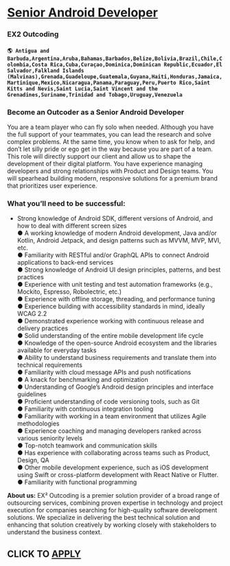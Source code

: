 # [Senior Android Developer](https://www.remotewlb.com/apply/senior-android-developer-59348)  
### EX2 Outcoding  
#### `🌎 Antigua and Barbuda,Argentina,Aruba,Bahamas,Barbados,Belize,Bolivia,Brazil,Chile,Colombia,Costa Rica,Cuba,Curaçao,Dominica,Dominican Republic,Ecuador,El Salvador,Falkland Islands (Malvinas),Grenada,Guadeloupe,Guatemala,Guyana,Haiti,Honduras,Jamaica,Martinique,Mexico,Nicaragua,Panama,Paraguay,Peru,Puerto Rico,Saint Kitts and Nevis,Saint Lucia,Saint Vincent and the Grenadines,Suriname,Trinidad and Tobago,Uruguay,Venezuela`  

### Become an Outcoder as a Senior Android Developer

You are a team player who can fly solo when needed. Although you have the full support of your teammates, you can lead the research and solve complex problems. At the same time, you know when to ask for help, and don’t let silly pride or ego get in the way because you are part of a team. This role will directly support our client and allow us to shape the development of their digital platform. You have experience managing developers and strong relationships with Product and Design teams. You will spearhead building modern, responsive solutions for a premium brand that prioritizes user experience.

### What you’ll need to be successful:

  * Strong knowledge of Android SDK, different versions of Android, and how to deal with different screen sizes  
● A working knowledge of modern Android development, Java and/or Kotlin, Android Jetpack, and design patterns such as MVVM, MVP, MVI, etc.  
● Familiarity with RESTful and/or GraphQL APIs to connect Android applications to back-end services  
● Strong knowledge of Android UI design principles, patterns, and best practices  
● Experience with unit testing and test automation frameworks (e.g., Mockito, Espresso, Robolectric, etc.)  
● Experience with offline storage, threading, and performance tuning  
● Experience building with accessibility standards in mind, ideally WCAG 2.2  
● Demonstrated experience working with continuous release and delivery practices  
● Solid understanding of the entire mobile development life cycle  
● Knowledge of the open-source Android ecosystem and the libraries available for everyday tasks  
● Ability to understand business requirements and translate them into technical requirements  
● Familiarity with cloud message APIs and push notifications  
● A knack for benchmarking and optimization  
● Understanding of Google’s Android design principles and interface guidelines  
● Proficient understanding of code versioning tools, such as Git  
● Familiarity with continuous integration tooling  
● Familiarity with working in a team environment that utilizes Agile methodologies  
● Experience coaching and managing developers ranked across various seniority levels  
● Top-notch teamwork and communication skills  
● Has experience with collaborating across teams such as Product, Design, QA  
● Other mobile development experience, such as iOS development using Swift or cross-platform development with React Native or Flutter.  
● Familiarity with functional programming

**About us:** EX² Outcoding is a premier solution provider of a broad range of outsourcing services, combining proven expertise in technology and project execution for companies searching for high-quality software development solutions. We specialize in delivering the best technical solution and enhancing that solution creatively by working closely with stakeholders to understand the business context.

  
## CLICK TO [APPLY](https://www.remotewlb.com/apply/senior-android-developer-59348)

